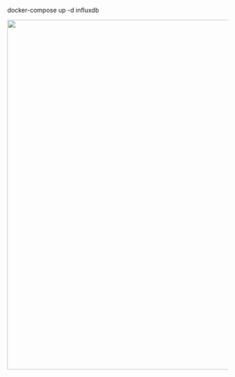 docker-compose up -d influxdb
<p align="center">
<img width=800 src="https://github.com/user-attachments/assets/2dfb8fe1-59d7-455b-8d84-e3fdf7c05df2"/>
</p>
